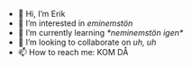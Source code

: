 - 👋 Hi, I’m Erik
- 👀 I’m interested in *eminemstön*
- 🌱 I’m currently learning *\*neminemstön igen\**
- 💞️ I’m looking to collaborate on *uh, uh*
- 📫 How to reach me: KOM DÅ

<!---
McSwaggish/McSwaggish is a ✨ special ✨ repository because its `README.md` (this file) appears on your GitHub profile.
You can click the Preview link to take a look at your changes.
--->
